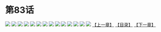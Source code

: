 # 第83话
![](https://s2.baozimh.com/scomic/yuekanshaonuyeqijun-chunquan/0/87-icdo/1.jpg)
![](https://s2.baozimh.com/scomic/yuekanshaonuyeqijun-chunquan/0/87-icdo/2.jpg)
![](https://s2.baozimh.com/scomic/yuekanshaonuyeqijun-chunquan/0/87-icdo/3.jpg)
![](https://s2.baozimh.com/scomic/yuekanshaonuyeqijun-chunquan/0/87-icdo/4.jpg)
![](https://s2.baozimh.com/scomic/yuekanshaonuyeqijun-chunquan/0/87-icdo/5.jpg)
![](https://s2.baozimh.com/scomic/yuekanshaonuyeqijun-chunquan/0/87-icdo/6.jpg)
![](https://s2.baozimh.com/scomic/yuekanshaonuyeqijun-chunquan/0/87-icdo/7.jpg)
![](https://s2.baozimh.com/scomic/yuekanshaonuyeqijun-chunquan/0/87-icdo/8.jpg)
![](https://s2.baozimh.com/scomic/yuekanshaonuyeqijun-chunquan/0/87-icdo/9.jpg)
![](https://s2.baozimh.com/scomic/yuekanshaonuyeqijun-chunquan/0/87-icdo/10.jpg)
![](https://s2.baozimh.com/scomic/yuekanshaonuyeqijun-chunquan/0/87-icdo/11.jpg)
![](https://s2.baozimh.com/scomic/yuekanshaonuyeqijun-chunquan/0/87-icdo/12.jpg)
![](https://s2.baozimh.com/scomic/yuekanshaonuyeqijun-chunquan/0/87-icdo/13.jpg)
![](https://s2.baozimh.com/scomic/yuekanshaonuyeqijun-chunquan/0/87-icdo/14.jpg)
[【上一章】](./87.md)
[【目录】](./README.md)
[【下一章】](./89.md)
